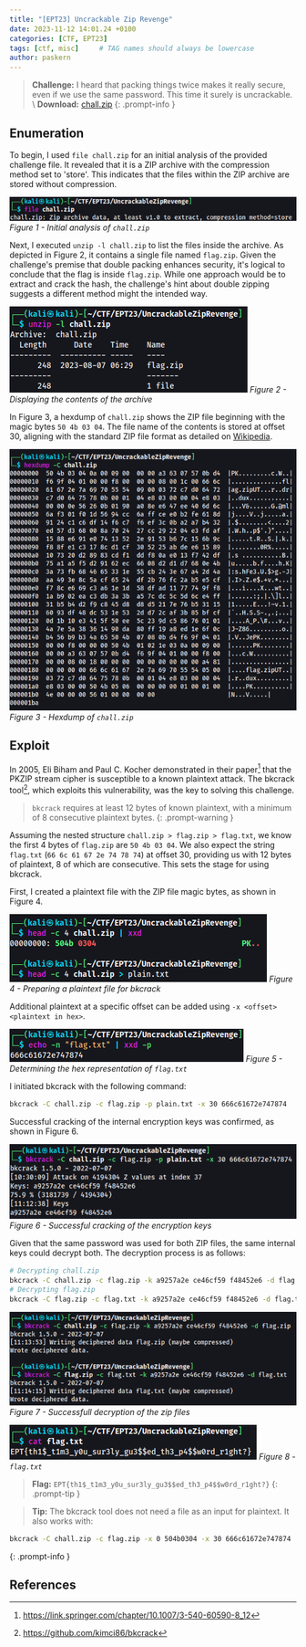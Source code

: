 ```yaml
---
title: "[EPT23] Uncrackable Zip Revenge"
date: 2023-11-12 14:01.24 +0100
categories: [CTF, EPT23]
tags: [ctf, misc]     # TAG names should always be lowercase
author: paskern
---
```


> **Challenge:** I heard that packing things twice makes it really secure, even if we use the same password. This time it surely is uncrackable. \\
**Download:** [chall.zip][1]
{: .prompt-info }

## Enumeration

To begin, I used `file chall.zip` for an initial analysis of the provided challenge file. It revealed that it is a ZIP archive with the compression method set to 'store'. This indicates that the files within the ZIP archive are stored without compression.

![Alt text](/assets/img/posts/2023/uncrackableziprevenge-file.png)
_Figure 1 - Initial analysis of `chall.zip`_

Next, I executed `unzip -l chall.zip` to list the files inside the archive. As depicted in Figure 2, it contains a single file named `flag.zip`. Given the challenge's premise that double packing enhances security, it's logical to conclude that the flag is inside `flag.zip`. While one approach would be to extract and crack the hash, the challenge's hint about double zipping suggests a different method might the intended way. 

![Alt text](/assets/img/posts/2023/uncrackableziprevenge-listfiles.png)
_Figure 2 - Displaying the contents of the archive_

In Figure 3, a hexdump of `chall.zip` shows the ZIP file beginning with the magic bytes `50 4b 03 04`. The file name of the contents is stored at offset 30, aligning with the standard ZIP file format as detailed on [Wikipedia](https://en.wikipedia.org/wiki/ZIP_(file_format)#File_headers).

![Alt text](/assets/img/posts/2023/uncrackableziprevenge-hexdump.png)
_Figure 3 - Hexdump of `chall.zip`_

## Exploit

In 2005, Eli Biham and Paul C. Kocher demonstrated in their paper[^paper] that the PKZIP stream cipher is susceptible to a known plaintext attack. The bkcrack tool[^bkcrack], which exploits this vulnerability, was the key to solving this challenge.

> `bkcrack` requires at least 12 bytes of known plaintext, with a minimum of 8 consecutive plaintext bytes.
{: .prompt-warning }

Assuming the nested structure `chall.zip > flag.zip > flag.txt`, we know the first 4 bytes of `flag.zip` are `50 4b 03 04`. We also expect the string `flag.txt` (`66 6c 61 67 2e 74 78 74`) at offset 30, providing us with 12 bytes of plaintext, 8 of which are consecutive. This sets the stage for using bkcrack.

First, I created a plaintext file with the ZIP file magic bytes, as shown in Figure 4.

![Alt text](/assets/img/posts/2023/uncrackableziprevenge-plaintext.png)
_Figure 4 -  Preparing a plaintext file for bkcrack_

Additional plaintext at a specific offset can be added using `-x <offset> <plaintext in hex>`.

![Alt text](/assets/img/posts/2023/uncrackableziprevenge-plaintextoffset.png)
_Figure 5 - Determining the hex representation of `flag.txt`_

I initiated bkcrack with the following command:

```bash
bkcrack -C chall.zip -c flag.zip -p plain.txt -x 30 666c61672e747874
```

Successful cracking of the internal encryption keys was confirmed, as shown in Figure 6.

![Alt text](/assets/img/posts/2023/uncrackableziprevenge-crack.png)
_Figure 6 - Successful cracking of the encryption keys_

Given that the same password was used for both ZIP files, the same internal keys could decrypt both. The decryption process is as follows:

```bash
# Decrypting chall.zip
bkcrack -C chall.zip -c flag.zip -k a9257a2e ce46cf59 f48452e6 -d flag.zip 
# Decrypting flag.zip
bkcrack -C flag.zip -c flag.txt -k a9257a2e ce46cf59 f48452e6 -d flag.txt
```

![Alt text](/assets/img/posts/2023/uncrackableziprevenge-extract.png)
_Figure 7 - Successfull decryption of the zip files_

![Alt text](/assets/img/posts/2023/uncrackableziprevenge-flag.png)
_Figure 8 - `flag.txt`_


> **Flag:** `EPT{th1$_t1m3_y0u_sur3ly_gu3$$ed_th3_p4$$w0rd_r1ght?}`
{: .prompt-tip }

> **Tip:** The bkcrack tool does not need a file as an input for plaintext. It also works with:
```bash
bkcrack -C chall.zip -c flag.zip -x 0 504b0304 -x 30 666c61672e747874
```
{: .prompt-info }



## References

[1]:https://github.com/Paskern/paskern.github.io/raw/main/download/2023/chall.zip
[^bkcrack]: <https://github.com/kimci86/bkcrack>
[^paper]: <https://link.springer.com/chapter/10.1007/3-540-60590-8_12>
